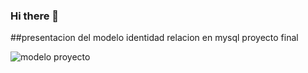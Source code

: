 ### Hi there 👋
##presentacion del modelo identidad relacion en mysql proyecto final

![modelo proyecto](https://user-images.githubusercontent.com/87336816/126179185-90ca1c47-7f18-46d5-b372-a2dc352e8a31.png)
